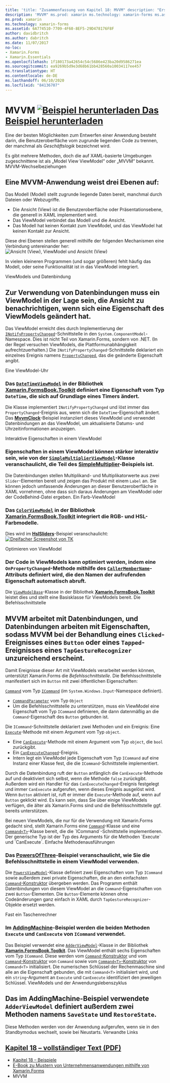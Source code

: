 ```yaml
---
title: 'title: "Zusammenfassung von Kapitel 18: MVVM" description: "Erstellen von mobilen Apps mit Xamarin.Forms: Zusammenfassung von Kapitel 18.'
description: 'MVVM" ms.prod: xamarin ms.technology: xamarin-forms ms.assetid: 6A774510-7709-4F60-8EF5-29D478176F8F author: davidbritch ms.author: dabritch ms.date: 11/07/2017 no-loc: [Xamarin.Forms, Xamarin.Essentials] Zusammenfassung von Kapitel 18.'
ms.prod: xamarin
ms.technology: xamarin-forms
ms.assetid: 6A774510-7709-4F60-8EF5-29D478176F8F
author: davidbritch
ms.author: dabritch
ms.date: 11/07/2017
no-loc:
- Xamarin.Forms
- Xamarin.Essentials
ms.openlocfilehash: 1f180173a42654c54c5686e423ba20d9586271ea
ms.sourcegitcommit: ea9269b5d9e3d68b61bb428560a10034117ee457
ms.translationtype: HT
ms.contentlocale: de-DE
ms.lasthandoff: 06/10/2020
ms.locfileid: "84136707"
---
```

# <a name="summary-of-chapter-18-mvvm"></a>MVVM [![Beispiel herunterladen](~/media/shared/download.png) Das Beispiel herunterladen](https://github.com/xamarin/xamarin-forms-book-samples/tree/master/Chapter18)

Eine der besten Möglichkeiten zum Entwerfen einer Anwendung besteht darin, die Benutzeroberfläche vom zugrunde liegenden Code zu trennen, der manchmal als *Geschäftslogik* bezeichnet wird.

Es gibt mehrere Methoden, doch die auf XAML-basierte Umgebungen zugeschnittene ist als „Model View ViewModel“ oder „MVVM“ bekannt. MVVM-Wechselbeziehungen

## <a name="mvvm-interrelationships"></a>Eine MVVM-Anwendung weist drei Ebenen auf:

Das Modell (Model) stellt zugrunde liegende Daten bereit, manchmal durch Dateien oder Webzugriffe.

- Die Ansicht (View) ist die Benutzeroberfläche oder Präsentationsebene, die generell in XAML implementiert wird.
- Das ViewModel verbindet das Modell und die Ansicht.
- Das Modell hat keinen Kontakt zum ViewModel, und das ViewModel hat keinen Kontakt zur Ansicht.

Diese drei Ebenen stellen generell mithilfe der folgenden Mechanismen eine Verbindung untereinander her: ![Ansicht (View), ViewModel und Ansicht (View)](images/ch18fg03.png "MVVM")

In vielen kleineren Programmen (und sogar größeren) fehlt häufig das Modell, oder seine Funktionalität ist in das ViewModel integriert.

ViewModels und Datenbindung

## <a name="viewmodels-and-data-binding"></a>Zur Verwendung von Datenbindungen muss ein ViewModel in der Lage sein, die Ansicht zu benachrichtigen, wenn sich eine Eigenschaft des ViewModels geändert hat.

Das ViewModel erreicht dies durch Implementierung der [`INotifyPropertyChanged`](xref:System.ComponentModel.INotifyPropertyChanged)-Schnittstelle in den `System.ComponentModel`-Namespace. Dies ist nicht Teil von Xamarin.Forms, sondern von .NET. (In der Regel versuchen ViewModels, die Plattformunabhängigkeit aufrechtzuerhalten.) Die `INotifyPropertyChanged`-Schnittstelle deklariert ein einzelnes Ereignis namens [`PropertyChanged`](xref:System.ComponentModel.INotifyPropertyChanged), das die geänderte Eigenschaft angibt.

Eine ViewModel-Uhr

### <a name="a-viewmodel-clock"></a>Das [`DateTimeViewModel`](https://github.com/xamarin/xamarin-forms-book-samples/blob/master/Libraries/Xamarin.FormsBook.Toolkit/Xamarin.FormsBook.Toolkit/DateTimeViewModel.cs) in der Bibliothek [**Xamarin.FormsBook.Toolkit**](https://github.com/xamarin/xamarin-forms-book-samples/tree/master/Libraries/Xamarin.FormsBook.Toolkit/Xamarin.FormsBook.Toolkit) definiert eine Eigenschaft vom Typ `DateTime`, die sich auf Grundlage eines Timers ändert.

Die Klasse implementiert `INotifyPropertyChanged` und löst immer das `PropertyChanged`-Ereignis aus, wenn sich die `DateTime`-Eigenschaft ändert. Das [**MvvmClock**](https://github.com/xamarin/xamarin-forms-book-samples/tree/master/Chapter18/MvvmClock)-Beispiel instanziiert dieses ViewModel und verwendet Datenbindungen an das ViewModel, um aktualisierte Datums- und Uhrzeitinformationen anzuzeigen.

Interaktive Eigenschaften in einem ViewModel

### <a name="interactive-properties-in-a-viewmodel"></a>Eigenschaften in einem ViewModel können stärker interaktiv sein, wie von der [`SimpleMultiplierViewModel`](https://github.com/xamarin/xamarin-forms-book-samples/blob/master/Chapter18/SimpleMultiplier/SimpleMultiplier/SimpleMultiplier/SimpleMultiplierViewModel.cs)-Klasse veranschaulicht, die Teil des [**SimpleMultiplier**](https://github.com/xamarin/xamarin-forms-book-samples/tree/master/Chapter18/SimpleMultiplier)-Beispiels ist.

Die Datenbindungen stellen Multiplikand- und Multiplikatorwerte aus zwei `Slider`-Elementen bereit und zeigen das Produkt mit einem `Label` an. Sie können jedoch umfassende Änderungen an dieser Benutzeroberfläche in XAML vornehmen, ohne dass sich daraus Änderungen am ViewModel oder der CodeBehind-Datei ergeben. Ein Farb-ViewModel

### <a name="a-color-viewmodel"></a>Das [`ColorViewModel`](https://github.com/xamarin/xamarin-forms-book-samples/blob/master/Libraries/Xamarin.FormsBook.Toolkit/Xamarin.FormsBook.Toolkit/ColorViewModel.cs) in der Bibliothek [**Xamarin.FormsBook.Toolkit**](https://github.com/xamarin/xamarin-forms-book-samples/tree/master/Libraries/Xamarin.FormsBook.Toolkit/Xamarin.FormsBook.Toolkit) integriert die RGB- und HSL-Farbmodelle.

Dies wird im [**HslSliders**](https://github.com/xamarin/xamarin-forms-book-samples/tree/master/Chapter18/HslSliders)-Beispiel veranschaulicht: [![Dreifacher Screenshot von TK](images/ch18fg08-small.png "HSL-Farbmodell")](images/ch18fg08-large.png#lightbox "HSL-Farbmodell")

Optimieren von ViewModel

### <a name="streamlining-the-viewmodel"></a>Der Code in ViewModels kann optimiert werden, indem eine `OnPropertyChanged`-Methode mithilfe des [`CallerMemberName`](xref:System.Runtime.CompilerServices.CallerMemberNameAttribute)-Attributs definiert wird, die den Namen der aufrufenden Eigenschaft automatisch abruft.

Die [`ViewModelBase`](https://github.com/xamarin/xamarin-forms-book-samples/blob/master/Libraries/Xamarin.FormsBook.Toolkit/Xamarin.FormsBook.Toolkit/ViewModelBase.cs)-Klasse in der Bibliothek [**Xamarin.FormsBook.Toolkit**](https://github.com/xamarin/xamarin-forms-book-samples/tree/master/Libraries/Xamarin.FormsBook.Toolkit/Xamarin.FormsBook.Toolkit) leistet dies und stellt eine Basisklasse für ViewModels bereit. Die Befehlsschnittstelle

## <a name="the-command-interface"></a>MVVM arbeitet mit Datenbindungen, und Datenbindungen arbeiten mit Eigenschaften, sodass MVVM bei der Behandlung eines `Clicked`-Ereignisses eines `Button` oder eines `Tapped`-Ereignisses eines `TapGestureRecognizer` unzureichend erscheint.

Damit Ereignisse dieser Art mit ViewModels verarbeitet werden können, unterstützt Xamarin.Forms die *Befehlsschnittstelle*. Die Befehlsschnittstelle manifestiert sich im `Button` mit zwei öffentlichen Eigenschaften:

[`Command`](xref:Xamarin.Forms.Button.Command) vom Typ [`ICommand`](xref:System.Windows.Input.ICommand) (im `System.Windows.Input`-Namespace definiert).

- [`CommandParameter`](xref:Xamarin.Forms.Button.CommandParameter) vom Typ `Object`
- Um die Befehlsschnittstelle zu unterstützen, muss ein ViewModel eine Eigenschaft vom Typ `ICommand` definieren, die dann datenmäßig an die `Command`-Eigenschaft des `Button` gebunden ist.

Die `ICommand`-Schnittstelle deklariert zwei Methoden und ein Ereignis: Eine [`Execute`](xref:System.Windows.Input.ICommand.Execute(System.Object))-Methode mit einem Argument vom Typ `object`.

- Eine [`CanExecute`](xref:System.Windows.Input.ICommand.CanExecute(System.Object))-Methode mit einem Argument vom Typ `object`, die `bool` zurückgibt.
- Ein [`CanExecuteChanged`](xref:System.Windows.Input.ICommand.CanExecuteChanged)-Ereignis.
- Intern legt ein ViewModel jede Eigenschaft vom Typ `ICommand` auf eine Instanz einer Klasse fest, die die `ICommand`-Schnittstelle implementiert.

Durch die Datenbindung ruft der `Button` anfänglich die `CanExecute`-Methode auf und deaktiviert sich selbst, wenn die Methode `false` zurückgibt. Außerdem wird ein Handler für das `CanExecuteChanged`-Ereignis festgelegt und immer `CanExecute` aufgerufen, wenn dieses Ereignis ausgelöst wird. Wenn `Button` aktiviert ist, ruft er immer die `Execute`-Methode auf, wenn auf `Button` geklickt wird. Es kann sein, dass Sie über einige ViewModels verfügen, die älter als Xamarin.Forms sind und die Befehlsschnittstelle ggf. bereits unterstützen.

Bei neuen ViewModels, die nur für die Verwendung mit Xamarin.Forms gedacht sind, stellt Xamarin.Forms eine [`Command`](xref:Xamarin.Forms.Command)-Klasse und eine [`Command<T>`](xref:Xamarin.Forms.Command`1)-Klasse bereit, die die `ICommand`-Schnittstelle implementieren. Der generische Typ ist der Typ des Arguments für die Methoden `Execute` und `CanExecute`. Einfache Methodenausführungen

### <a name="simple-method-executions"></a>Das [**PowersOfThree**](https://github.com/xamarin/xamarin-forms-book-samples/tree/master/Chapter18/PowersOfThree)-Beispiel veranschaulicht, wie Sie die Befehlsschnittstelle in einem ViewModel verwenden.

Die [`PowersViewModel`](https://github.com/xamarin/xamarin-forms-book-samples/blob/master/Chapter18/PowersOfThree/PowersOfThree/PowersOfThree/PowersViewModel.cs)-Klasse definiert zwei Eigenschaften vom Typ `ICommand` sowie außerdem zwei private Eigenschaften, die an den einfachsten [`Command`-Konstruktor](xref:Xamarin.Forms.Command.%23ctor(System.Action)) übergeben werden. Das Programm enthält Datenbindungen von diesem ViewModel an die `Command`-Eigenschaften von zwei `Button`-Elementen. Die `Button`-Elemente können ohne Codeänderungen ganz einfach in XAML durch `TapGestureRecognizer`-Objekte ersetzt werden.

Fast ein Taschenrechner

### <a name="a-calculator-almost"></a>Im [**AddingMachine**](https://github.com/xamarin/xamarin-forms-book-samples/tree/master/Chapter18/AddingMachine)-Beispiel werden die beiden Methoden `Execute` und `CanExecute` von `ICommand` verwendet.

Das Beispiel verwendet eine [`AdderViewModel`](https://github.com/xamarin/xamarin-forms-book-samples/blob/master/Libraries/Xamarin.FormsBook.Toolkit/Xamarin.FormsBook.Toolkit/AdderViewModel.cs)-Klasse in der Bibliothek [**Xamarin.FormsBook.Toolkit**](https://github.com/xamarin/xamarin-forms-book-samples/blob/master/Libraries/Xamarin.FormsBook.Toolkit/Xamarin.FormsBook.Toolkit/AdderViewModel.cs). Das ViewModel enthält sechs Eigenschaften vom Typ `ICommand`. Diese werden vom [`Command`-Konstruktor](xref:Xamarin.Forms.Command.%23ctor(System.Action)) und vom [`Command`-Konstruktor](xref:Xamarin.Forms.Command.%23ctor(System.Action,System.Func{System.Boolean})) von `Command` sowie vom [`Command<T>`-Konstruktor](https://docs.microsoft.com/dotnet/api/xamarin.forms.command.-ctor?view=xamarin-forms#Xamarin_Forms_Command__ctor_System_Action_System_Object__System_Func_System_Object_System_Boolean__) von `Command<T>` initialisiert. Die numerischen Schlüssel der Rechenmaschine sind alle an die Eigenschaft gebunden, die mit `Command<T>` initialisiert wird, und ein `string`-Argument an `Execute` und `CanExecute` identifiziert den jeweiligen Schlüssel. ViewModels und der Anwendungslebenszyklus

## <a name="viewmodels-and-the-application-lifecycle"></a>Das im **AddingMachine**-Beispiel verwendete `AdderViewModel` definiert außerdem zwei Methoden namens `SaveState` und `RestoreState`.

Diese Methoden werden von der Anwendung aufgerufen, wenn sie in den Standbymodus wechselt, sowie bei Neustarts. Verwandte Links

## <a name="related-links"></a>[Kapitel 18 – vollständiger Text (PDF)](https://download.xamarin.com/developer/xamarin-forms-book/XamarinFormsBook-Ch18-Apr2016.pdf)

- [Kapitel 18 – Beispiele](https://github.com/xamarin/xamarin-forms-book-samples/tree/master/Chapter18)
- [E-Book zu Mustern von Unternehmensanwendungen mithilfe von Xamarin.Forms](~/xamarin-forms/enterprise-application-patterns/index.md)
- MVVM
